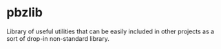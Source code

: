 # pbzlib
Library of useful utilities that can be easily included in other projects as a sort of drop-in non-standard library.
